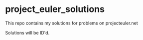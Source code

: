 # project_euler_solutions

This repo contains my solutions for problems on projecteuler.net

Solutions will be ID'd.
